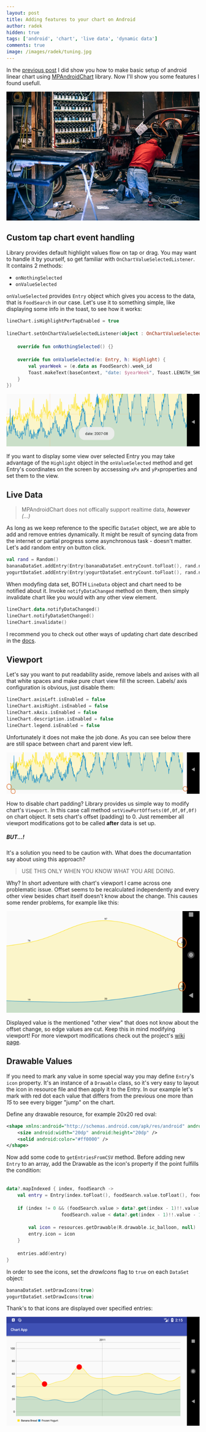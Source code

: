 ```yaml
---
layout: post
title: Adding features to your chart on Android
author: radek
hidden: true
tags: ['android', 'chart', 'live data', 'dynamic data']
comments: true
image: /images/radek/tuning.jpg
---
```


In the [previous post](https://brightinventions.pl/blog/charts-on-android-1/) I did show you how to make basic setup of android linear chart using [MPAndroidChart](https://github.com/PhilJay/MPAndroidChart) library. Now I'll show you some features I found usefull.

![tuning](/images/radek/tuning.jpg)


## Custom tap chart event handling

Library provides default highlight values flow on tap or drag. You may want to handle it by yourself, so get familiar with `OnChartValueSelectedListener`. It contains 2 methods:
- `onNothingSelected`
- `onValueSelected`

`onValueSelected` provides `Entry` object which gives you access to the data, that is `FoodSearch` in our case. Let's  use it to something simple, like displaying some info in the toast, to see how it works:

``` kotlin
lineChart.isHighlightPerTapEnabled = true

lineChart.setOnChartValueSelectedListener(object : OnChartValueSelectedListener {

    override fun onNothingSelected() {}

    override fun onValueSelected(e: Entry, h: Highlight) {
        val yearWeek = (e.data as FoodSearch).week_id
        Toast.makeText(baseContext, "date: $yearWeek", Toast.LENGTH_SHORT).show()
    }
})
```

![highlight chart](/images/radek/chart_highlight.png)

If you want to display some view over selected Entry you may take advantage of the `Highlight` object in the `onValueSelected` method and get Entry's coordinates on the screen by accsessing `xPx` and `yPx`properties and set them to the view.

## Live Data

> MPAndroidChart does not offically support realtime data, ***however** (...)*

As long as we keep reference to the specific `DataSet` object, we are able to add and remove entries dynamically. It might be result of syncing data from the internet or partial progress some asynchronous task - doesn't matter. Let's add random entry on button click.

``` kotlin
val rand = Random()
bananaDataSet.addEntry(Entry(bananaDataSet.entryCount.toFloat(), rand.nextFloat() * 100))
yogurtDataSet.addEntry(Entry(yogurtDataSet.entryCount.toFloat(), rand.nextFloat() * 100))
```

When modyfing data set, BOTH `LineData` object and chart need to be notified about it. Invoke `notifyDataChanged` method on them, then simply invalidate chart like you would with any other view element.

``` kotlin
lineChart.data.notifyDataChanged()
lineChart.notifyDataSetChanged()
lineChart.invalidate()
```

I recommend you to check out other ways of updating chart date described in the [docs](https://github.com/PhilJay/MPAndroidChart/wiki/Dynamic-&-Realtime-Data).

## Viewport

Let's say you want to put readability aside, remove labels and axises with all that white spaces and make pure chart view fill the screen. Labels/ axis configuration is obvious, just disable them:

``` kotlin
lineChart.axisLeft.isEnabled = false
lineChart.axisRight.isEnabled = false
lineChart.xAxis.isEnabled = false
lineChart.description.isEnabled = false
lineChart.legend.isEnabled = false
```
Unfortunately it does not make the job done. As you can see below there are still space between chart and parent view left.

![default viewport](/images/radek/chart_viewport_1.png)

How to disable chart padding? Library provides us simple way to modify chart's `Viewport`. In this case call method `setViewPortOffsets(0f,0f,0f,0f)` on chart object. It sets chart's offset (padding) to 0. Just remember all viewport modifications got to be called **after** data is set up.

##### BUT...!
It's a solution you need to be caution with. What does the documantation say about using this approach?
> USE THIS ONLY WHEN YOU KNOW WHAT YOU ARE DOING.

Why? In short adventure with chart's viewport I came across one problematic issue. Offset seems to be recalculated independently and every other view besides chart itself doesn't know about the change. This causes some render problems, for example like this:

![viewport issue](/images/radek/chart_viewport_2.png) 

Displayed value is the mentioned "other view" that does not know about the offset change, so edge values are cut. Keep this in mind modifying viewport! For more viewport modifications check out the project's [wiki page](https://github.com/PhilJay/MPAndroidChart/wiki/Modifying-the-Viewport).

## Drawable Values

If you need to mark any value in some special way you may define `Entry`'s `icon` property. It's an instance of a `Drawable` class, so it's very easy to layout the icon in resource file and then apply  it to the Entry. In our example let's mark with red dot each value that differs from the previous one more than *15* to see every bigger "jump" on the chart.

Define any drawable resource, for example 20x20 red oval:
``` xml
<shape xmlns:android="http://schemas.android.com/apk/res/android" android:shape="oval">
    <size android:width="20dp" android:height="20dp" />
    <solid android:color="#ff0000" />
</shape>
```

Now add some code to `getEntriesFromCSV` method. Before adding new `Entry` to an array, add the Drawable as the icon's property if the point fulfills the condition:

``` kotlin

data?.mapIndexed { index, foodSearch ->
    val entry = Entry(index.toFloat(), foodSearch.value.toFloat(), foodSearch)

    if (index != 0 && (foodSearch.value > data?.get(index - 1)!!.value + 15 ||
                    foodSearch.value < data?.get(index - 1)!!.value - 15)) {

        val icon = resources.getDrawable(R.drawable.ic_balloon, null)
        entry.icon = icon
    }

    entries.add(entry)
}

```

In order to see the icons, set the *drawIcons* flag to `true` on each `DataSet` object:

``` kotlin
bananaDataSet.setDrawIcons(true)
yogurtDataSet.setDrawIcons(true)
```

Thank's to that icons are displayed over specified entries:

![icons over values](/images/radek/chart_icons_1.png)